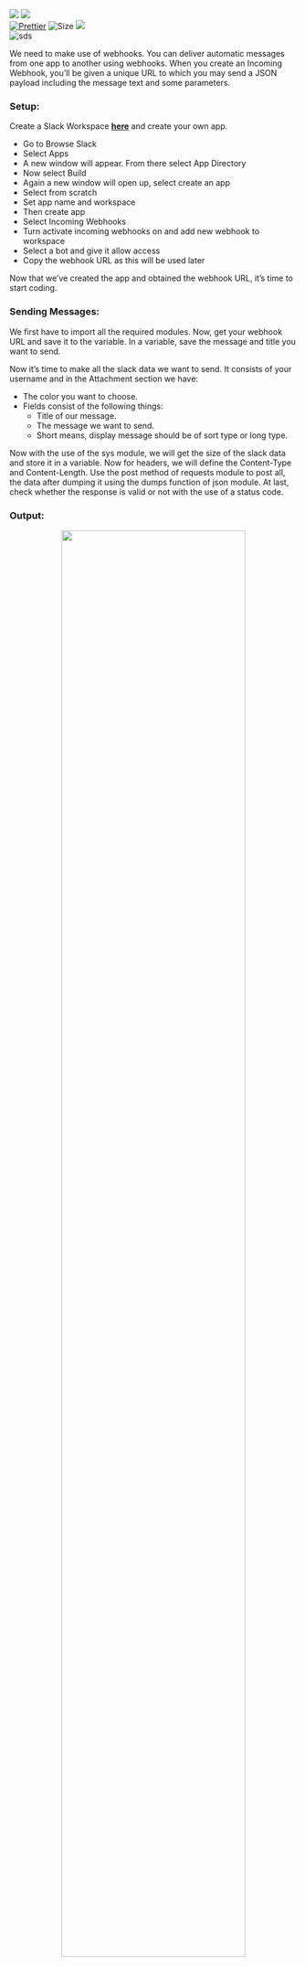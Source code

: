 ![](http://ForTheBadge.com/images/badges/made-with-python.svg)
![](https://forthebadge.com/images/badges/built-by-developers.svg)</br>
[![Prettier](https://img.shields.io/badge/Code%20Style-Prettier-red.svg)](https://github.com/prettier/prettier)
![Size](https://img.shields.io/github/repo-size/Iamtripathisatyam/Slack_Messages?color=red&label=Repo%20Size%20)
![](https://img.shields.io/tokei/lines/github/Iamtripathisatyam/Slack_Messages?color=red&label=Lines%20of%20Code)</br>
![sds](https://profile-counter.glitch.me/{Slack_Messages}/count.svg)

We need to make use of webhooks. You can deliver automatic messages from one app to another using webhooks. When you create an Incoming Webhook, you’ll be given a unique URL to which you may send a JSON payload including the message text and some parameters.

### Setup: 
Create a Slack Workspace [**here**](https://slack.com/get-started#/create) and create your own app.
- Go to Browse Slack
- Select Apps
- A new window will appear. From there select App Directory
- Now select Build
- Again a new window will open up, select create an app
- Select from scratch
- Set app name and workspace
- Then create app
- Select Incoming Webhooks
- Turn activate incoming webhooks on and add new webhook to workspace
- Select a bot and give it allow access
- Copy the webhook URL as this will be used later

Now that we’ve created the app and obtained the webhook URL, it’s time to start coding.

### Sending Messages: 

We first have to import all the required modules. Now, get your webhook URL and save it to the variable. In a variable, save the message and title you want to send.

Now it’s time to make all the slack data we want to send. It consists of your username and in the  Attachment section we have:

- The color you want to choose.
- Fields consist of the following things:
  - Title of our message.
  - The message we want to send.
  - Short means, display message should be of sort type or long type.

Now with the use of the sys module, we will get the size of the slack data and store it in a variable. Now for headers, we will define the Content-Type and Content-Length. Use the post method of requests module to post all, the data after dumping it using the dumps function of json module. At last, check whether the response is valid or not with the use of a status code.

### Output: 
<p align="center"><img width="80%" src="https://user-images.githubusercontent.com/69134468/129148686-9884b0ac-19c5-4324-8f70-f4342bf1a808.png"></p>
